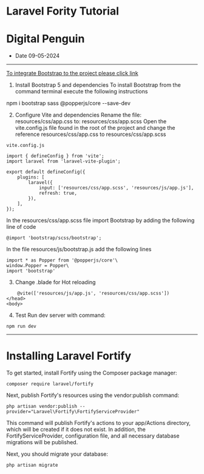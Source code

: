 # Laravel Fority Tutorial
# Digital Penguin
- Date 09-05-2024

---



[To integrate Bootstrap to the project please click link](https://stackoverflow.com/questions/74422287/how-to-install-bootstrap-5-on-laravel-9-with-vite)

1. Install Bootstrap 5 and dependencies To install Bootstrap from the command terminal execute the following instructions

npm i bootstrap sass @popperjs/core --save-dev

2. Configure Vite and dependencies Rename the file: resources/css/app.css to: resources/css/app.scss Open the vite.config.js file found in the root of the project and change the reference resources/css/app.css to resources/css/app.scss



```
vite.config.js

import { defineConfig } from 'vite';
import laravel from 'laravel-vite-plugin';
```
```
export default defineConfig({
    plugins: [
        laravel({
            input: ['resources/css/app.scss', 'resources/js/app.js'],
            refresh: true,
        }),
    ],
});
```



In the resources/css/app.scss file import Bootstrap by adding the following line of code

```
@import 'bootstrap/scss/bootstrap';
```


In the file resources/js/bootstrap.js add the following lines

```
import * as Popper from '@popperjs/core'\
window.Popper = Popper\
import 'bootstrap'
```

3. Change .blade for Hot reloading

```
    @vite(['resources/js/app.js', 'resources/css/app.scss'])
</head>
<body>
```

4. Test Run dev server with command:

``
npm run dev
``

---

# Installing Laravel Fortify


To get started, install Fortify using the Composer package manager:
```
composer require laravel/fortify
```

Next, publish Fortify's resources using the vendor:publish command:

```
php artisan vendor:publish --provider="Laravel\Fortify\FortifyServiceProvider"
```

This command will publish Fortify's actions to your app/Actions directory, which will be created if it does not exist. In addition, the FortifyServiceProvider, configuration file, and all necessary database migrations will be published.

Next, you should migrate your database:

```
php artisan migrate
```






